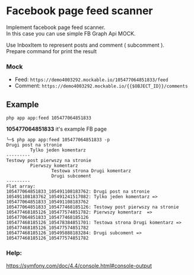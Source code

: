 # Facebook page feed scanner

Implement facebook page feed scanner.  
In this case you can use simple FB Graph Api MOCK.

Use InboxItem to represent posts and comment ( subcomment ).   
Prepare command for print the result

### Mock
- Feed: ``https://demo4003292.mockable.io/105477064851833/feed``
- Comment: ``https://demo4003292.mockable.io/{{$OBJECT_ID}}/comments``


## Example

``php app app:feed 105477064851833``

**105477064851833** it's example FB page


````
╰─$ php app app:feed 105477064851833 -p                                                     
Drugi post na stronie
         Tylko jeden komentarz
---------
Testowy post pierwszy na stronie
         Pierwszy komentarz 
                 Testowa strona Drugi komentarz
                 Drugi subcoment
---------
Flat array:
105477064851833_105491108183762: Drugi post na stronie
105491108183762_105491241517082: Tylko jeden komentarz => 105477064851833_105491108183762
105477064851833_105477468185126: Testowy post pierwszy na stronie
105477468185126_105477574851782: Pierwszy komentarz  => 105477064851833_105477468185126
105477468185126_105478384851701: Testowa strona Drugi komentarz => 105477468185126_105477574851782
105477468185126_105495888183284: Drugi subcoment => 105477468185126_105477574851782
````


### Help:

https://symfony.com/doc/4.4/console.html#console-output




